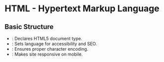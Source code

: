 # HTML - Hypertext Markup Language

## Basic Structure
<!DOCTYPE html>
<html lang="en">
  <head>
    <meta charset="UTF-8" />
    <meta name="viewport" content="width=device-width, initial-scale=1.0" />
    <title>Page Title</title>
  </head>
  <body>
    <!-- Content goes here -->
  </body>
</html>

- <!DOCTYPE html>: Declares HTML5 document type.
- <html lang="en">: Sets language for accessibility and SEO.
- <meta charset="UTF-8">: Ensures proper character encoding.
- <meta name="viewport">: Makes site responsive on mobile.

